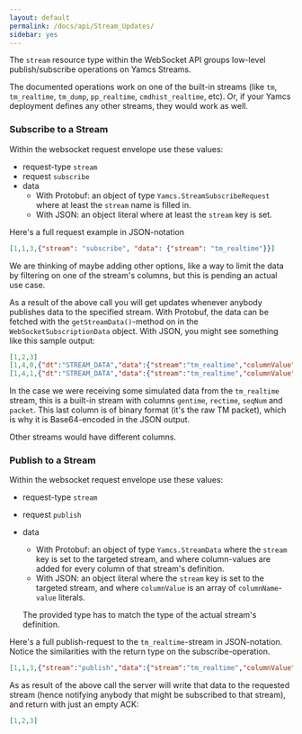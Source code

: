 ```yaml
---
layout: default
permalink: /docs/api/Stream_Updates/
sidebar: yes
---
```


The `stream` resource type within the WebSocket API groups low-level publish/subscribe operations on Yamcs Streams.

The documented operations work on one of the built-in streams (like `tm`, `tm_realtime`, `tm_dump`, `pp_realtime`, `cmdhist_realtime`, etc). Or, if your Yamcs deployment defines any other streams, they would work as well.

### Subscribe to a Stream
Within the websocket request envelope use these values:

* request-type `stream`
* request `subscribe`
* data
    * With Protobuf: an object of type `Yamcs.StreamSubscribeRequest` where at least the `stream` name is filled in.
    * With JSON: an object literal where at least the `stream` key is set.

Here's a full request example in JSON-notation
```json
[1,1,3,{"stream": "subscribe", "data": {"stream": "tm_realtime"}}]
```

We are thinking of maybe adding other options, like a way to limit the data by filtering on one of the stream's columns, but this is pending an actual use case.

As a result of the above call you will get updates whenever anybody publishes data to the specified stream. With Protobuf, the data can be fetched with the `getStreamData()`-method on in the `WebSocketSubscriptionData` object. With JSON, you might see something like this sample output:

```json
[1,2,3]
[1,4,0,{"dt":"STREAM_DATA","data":{"stream":"tm_realtime","columnValue":[{"columnName":"gentime","value":{"type":6,"timestampValue":1438608491320}},{"columnName":"seqNum","value":{"type":3,"sint32Value":134283264}},{"columnName":"rectime","value":{"type":6,"timestampValue":1438608508323}},{"columnName":"packet","value":{"type":4,"binaryValue":"CAEAAAAPQuou2FJFAAAABOcAAAAAAA=="}}]}}]
[1,4,1,{"dt":"STREAM_DATA","data":{"stream":"tm_realtime","columnValue":[{"columnName":"gentime","value":{"type":6,"timestampValue":1438608491320}},{"columnName":"seqNum","value":{"type":3,"sint32Value":134283264}},{"columnName":"rectime","value":{"type":6,"timestampValue":1438608508323}},{"columnName":"packet","value":{"type":4,"binaryValue":"CAEAAAAPQuou2FJFAAAABOcAAAAAAA=="}}]}}]
```

In the case we were receiving some simulated data from the `tm_realtime` stream, this is a built-in stream with columns `gentime`, `rectime`, `seqNum` and `packet`. This last column is of binary format (it's the raw TM packet), which is why it is Base64-encoded in the JSON output.

Other streams would have different columns.

### Publish to a Stream
Within the websocket request envelope use these values:

* request-type `stream`
* request `publish`
* data
    * With Protobuf: an object of type `Yamcs.StreamData` where the `stream` key is set to the targeted stream, and where column-values are added for every column of that stream's definition.
    * With JSON: an object literal where the `stream` key is set to the targeted stream, and where `columnValue` is an array of `columnName`-`value` literals.

    The provided type has to match the type of the actual stream's definition.

Here's a full publish-request to the `tm_realtime`-stream in JSON-notation. Notice the similarities with the return type on the subscribe-operation.

```json
[1,1,3,{"stream":"publish","data":{"stream":"tm_realtime","columnValue":[{"columnName":"gentime","value":{"type":6,"timestampValue":1438608491320}},{"columnName":"seqNum","value":{"type":3,"sint32Value":134283264}},{"columnName":"rectime","value":{"type":6,"timestampValue":1438608508323}},{"columnName":"packet","value":{"type":4,"binaryValue":"CAEAAAAPQuou2FJFAAAABOcAAAAAAA=="}}]}}]
```

As as result of the above call the server will write that data to the requested stream (hence notifying anybody that might be subscribed to that stream), and return with just an empty ACK:

```json
[1,2,3]
```
